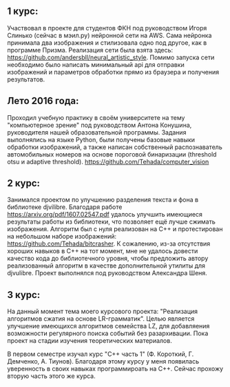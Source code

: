 ## 1 курс:
Участвовал в проекте для студентов ФКН под руководством Игоря Слинько (сейчас в мэил.ру) нейронной сети на AWS. Сама нейронка принимала два изображения и стилизовала одно под другое, как в программе Призма. Реализация сети была взята здесь: https://github.com/andersbll/neural_artistic_style. Помимо запуска сети необходимо было написать минимальный api для отправки изображений и параметров обработки прямо из браузера и получения результатов.

## Лето 2016 года:
Проходил учебную практику в своём университете на тему "компьютерное зрение" под руководством Антона Конушина, руководителя нашей образовательной программы. Задания выполнялись на языке Python, были получены базовые навыки обработки изображений, а также написан собственный распознаватель автомобильных номеров на основе пороговой бинаризации (threshold otsu и adaptive threshold). https://github.com/Tehada/computer_vision

## 2 курс:
Занимался проектом по улучшению разделения текста и фона в библиотеке djvilibre. Благодаря работе https://arxiv.org/pdf/1607.02547.pdf удалось улучшить имеющиеся результаты работы из библиотеки, что позволяет ещё лучше сжимать изображения. Алгоритм был с нуля реализован на C++ и протестирован на небольшом наборе изображений: https://github.com/Tehada/bitcrasher. К сожалению, из-за отсутствия хороших навыков в C++ на тот момент, мне не удалось довести качество кода до библиотечного уровня, чтобы предложить автору реализованный алгоритм в качестве дополнительной утилиты для djvulibre. Проект выполнялся под руководством Александра Шеня.

## 3 курс:
На данный момент тема моего курсового проекта: "Реализация алгоритмов сжатия на основе LR-грамматик". Целью является улучшение имеющихся алгоритмов семейства LZ, для добавляения возможности регулярного поиска событий без разархивации. Пока проект на стадии изучения теоретических материалов.

В первом семестре изучал курс "C++ часть 1" (Ф. Короткий, Г. Демченко, А. Тиунов). Благодаря этому курсу у меня появилась уверенность в своих навыках программироать на C++. Сейчас прохожу вторую часть этого же курса.

